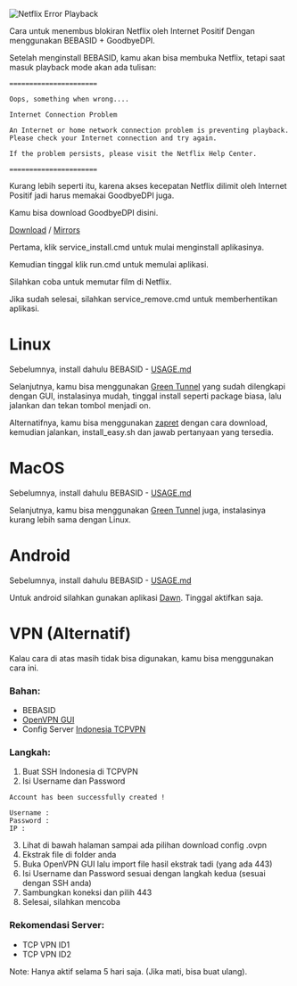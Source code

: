 ![Netflix Error Playback](https://www.ghacks.net/wp-content/uploads/2016/02/netflix-error-unblocker.jpg)

Cara untuk menembus blokiran Netflix oleh Internet Positif Dengan menggunakan BEBASID + GoodbyeDPI.

Setelah menginstall BEBASID, kamu akan bisa membuka Netflix, tetapi saat masuk playback mode akan ada tulisan:

    ======================

    Oops, something when wrong....

    Internet Connection Problem

    An Internet or home network connection problem is preventing playback. Please check your Internet connection and try again.

    If the problem persists, please visit the Netflix Help Center.

    ======================

Kurang lebih seperti itu, karena akses kecepatan Netflix dilimit oleh Internet Positif jadi harus memakai GoodbyeDPI juga.

Kamu bisa download GoodbyeDPI disini.

[Download](http://adena.me/goodbyedpi-0.1.5.zip) / [Mirrors](https://pastebin.com/raw/YCjrgF2G)

Pertama, klik service_install.cmd untuk mulai menginstall aplikasinya.

Kemudian tinggal klik run.cmd untuk memulai aplikasi.

Silahkan coba untuk memutar film di Netflix.

Jika sudah selesai, silahkan service_remove.cmd untuk memberhentikan aplikasi.

# Linux

Sebelumnya, install dahulu BEBASID - [USAGE.md](USAGE.md#linux)

Selanjutnya, kamu bisa menggunakan [Green Tunnel](https://github.com/SadeghHayeri/GreenTunnel) yang sudah dilengkapi dengan GUI, instalasinya mudah, tinggal install seperti package biasa, lalu jalankan dan tekan tombol menjadi on.

Alternatifnya, kamu bisa menggunakan [zapret](https://github.com/bol-van/zapret) dengan cara download, kemudian jalankan, install_easy.sh dan jawab pertanyaan yang tersedia.

# MacOS

Sebelumnya, install dahulu BEBASID - [USAGE.md](USAGE.md#bsd--macos)

Selanjutnya, kamu bisa menggunakan [Green Tunnel](https://github.com/SadeghHayeri/GreenTunnel) juga, instalasinya kurang lebih sama dengan Linux.

# Android

Sebelumnya, install dahulu BEBASID - [USAGE.md](USAGE.md#android)

Untuk android silahkan gunakan aplikasi [Dawn](https://play.google.com/store/apps/details?id=com.wktkf.dawn). Tinggal aktifkan saja.

# VPN (Alternatif)

Kalau cara di atas masih tidak bisa digunakan, kamu bisa menggunakan cara ini.

### Bahan:
- BEBASID
- [OpenVPN GUI](https://openvpn.net/community-downloads)
- Config Server [Indonesia TCPVPN](https://www.tcpvpn.com/vpn-server-indonesia)

### Langkah:
1. Buat SSH Indonesia di TCPVPN
2. Isi Username dan Password

```
Account has been successfully created !

Username :
Password :
IP :
```

3. Lihat di bawah halaman sampai ada pilihan download config .ovpn
4. Ekstrak file di folder anda
5. Buka OpenVPN GUI lalu import file hasil ekstrak tadi (yang ada 443)
6. Isi Username dan Password sesuai dengan langkah kedua (sesuai dengan SSH anda)
7. Sambungkan koneksi dan pilih 443
8. Selesai, silahkan mencoba 

### Rekomendasi Server:
- TCP VPN ID1
- TCP VPN ID2

Note: Hanya aktif selama 5 hari saja. (Jika mati, bisa buat ulang).